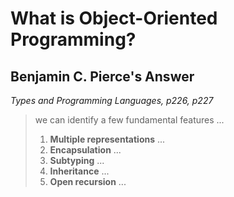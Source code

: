 # What is Object-Oriented Programming?

## Benjamin C. Pierce's Answer

*Types and Programming Languages, p226, p227*

> we can identify a few fundamental features ...
> 1. **Multiple representations** ... 
> 2. **Encapsulation** ...
> 3. **Subtyping** ... 
> 4. **Inheritance** ...
> 5. **Open recursion** ... 
